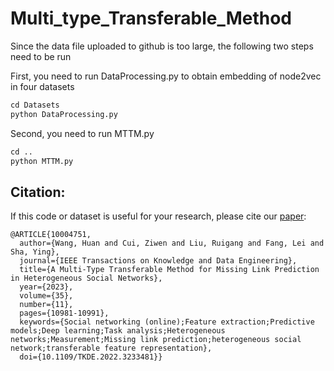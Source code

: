 # Multi_type_Transferable_Method
Since the data file uploaded to github is too large, the following two steps need to be run

First, you need to run DataProcessing.py to obtain embedding of node2vec in four datasets
```python
cd Datasets
python DataProcessing.py
```
Second, you need to run MTTM.py
```python
cd ..
python MTTM.py
```



## Citation:

If this code or dataset is useful for your research, please cite our [paper](https://ieeexplore.ieee.org/abstract/document/10004751):

```
@ARTICLE{10004751,
  author={Wang, Huan and Cui, Ziwen and Liu, Ruigang and Fang, Lei and Sha, Ying},
  journal={IEEE Transactions on Knowledge and Data Engineering}, 
  title={A Multi-Type Transferable Method for Missing Link Prediction in Heterogeneous Social Networks}, 
  year={2023},
  volume={35},
  number={11},
  pages={10981-10991},
  keywords={Social networking (online);Feature extraction;Predictive models;Deep learning;Task analysis;Heterogeneous networks;Measurement;Missing link prediction;heterogeneous social network;transferable feature representation},
  doi={10.1109/TKDE.2022.3233481}}
```